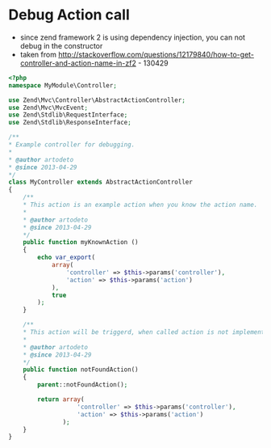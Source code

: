 
# Debug Action call

* since zend framework 2 is using dependency injection, you can not debug in the constructor
* taken from http://stackoverflow.com/questions/12179840/how-to-get-controller-and-action-name-in-zf2 - 130429

```php
<?php
namespace MyModule\Controller;

use Zend\Mvc\Controller\AbstractActionController;
use Zend\Mvc\MvcEvent;
use Zend\Stdlib\RequestInterface;
use Zend\Stdlib\ResponseInterface;

/**
* Example controller for debugging.
*
* @author artodeto
* @since 2013-04-29
*/
class MyController extends AbstractActionController
{
    /**
    * This action is an example action when you know the action name.
    *
    * @author artodeto
    * @since 2013-04-29
    */
    public function myKnownAction ()
    {
        echo var_export(
            array(
                'controller' => $this->params('controller'),
                'action' => $this->params('action')
            ), 
            true
        );
    }

    /**
    * This action will be triggerd, when called action is not implemented yet.
    *
    * @author artodeto
    * @since 2013-04-29
    */
    public function notFoundAction()
    {
        parent::notFoundAction();

        return array(
                   'controller' => $this->params('controller'),
                   'action' => $this->params('action')
               );
    }
}
```
